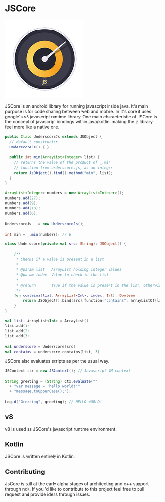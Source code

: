 # JSCore

![JSCore Logo](/docs/jscore_icon_256.png)

JSCore is an android library for running javascript inside java. It's main purpose is for code sharing between web and mobile. In it's core it uses google's v8 javascript runtime library. One main characteristic of JSCore is the concept of javascript bindings within java/kotlin, making the js library feel more like a native one.
```java
public Class UnderscoreJs extends JSObject {
  // default constructor
  UnderscoreJs() { }
  
  public int min(ArrayList<Integer> list) {
    // returns the value of the product of _.min 
    // function from underscore.js, as an integer
    return JsObject().bind().method("min", list);
  }
}
```
```java
ArrayList<Integer> numbers = new ArrayList<Integer>();
numbers.add(27);
numbers.add(9);
numbers.add(18);
numbers.add(6);

UnderscoreJs _ = new UnderscoreJs();

int min = _.min(numbers); // 6
```
```kotlin
class Underscore(private val src: String): JSObject() {

    /**
     * Checks if a value is present in a list
     *
     * @param list   ArrayList holding integer values
     * @param index  Value to check in the list
     *
     * @return       true if the value is present in the list, otherwise false
     */
    fun contains(list: ArrayList<Int>, index: Int): Boolean {
        return JSObject().bind(src).function("contains", arrayListOf(list, index))
    }
}
```
```kotlin
val list: ArrayList<Int> = ArrayList()
list.add(1)
list.add(2)
list.add(3)

val underscore = Underscore(src)
val contains = underscore.contains(list, 3)
```
JSCore also evaluates scripts as per the usual way.
```java
JSContext ctx = new JSContext(); // Javascript VM context

String greeting = (String) ctx.evaluate(""
  + "var message = 'hello world!'"
  + "message.toUpperCase();");
  
Log.d("Greeting", greeting); // HELLO WORLD!
```

## v8

v8 is used as JSCore's javascript runtime environment.

## Kotlin
JSCore is written entirely in Kotlin.

## Contributing

JsCore is still at the early alpha stages of architecting and c++ support through ndk. If you 'd like to contribute to this project feel free to pull request and provide ideas through issues.
